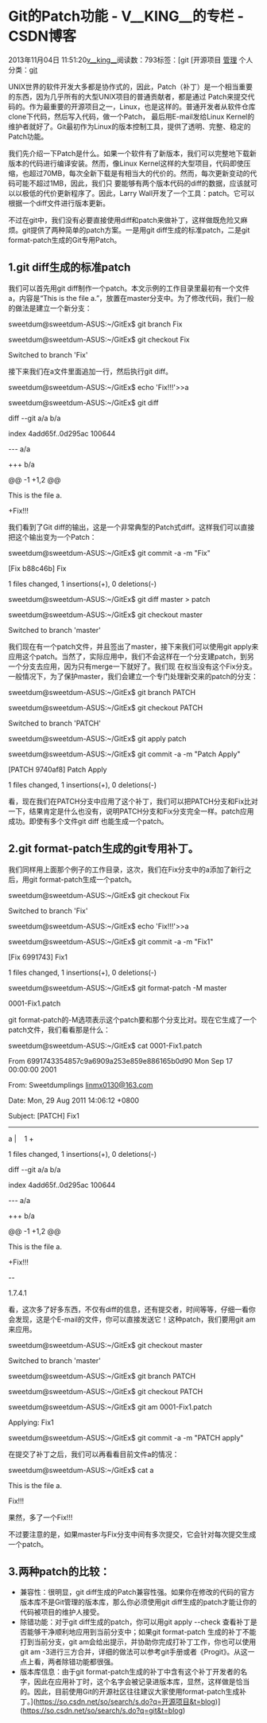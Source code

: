 # Git的Patch功能 - V__KING__的专栏 - CSDN博客





2013年11月04日 11:51:20[v__king__](https://me.csdn.net/V__KING__)阅读数：793标签：[git																[开源项目																[管理](https://so.csdn.net/so/search/s.do?q=管理&t=blog)
个人分类：[git](https://blog.csdn.net/V__KING__/article/category/1717139)






UNIX世界的软件开发大多都是协作式的，因此，Patch（补丁）是一个相当重要的东西，因为几乎所有的大型UNIX项目的普通贡献者，都是通过 Patch来提交代码的。作为最重要的开源项目之一，Linux，也是这样的。普通开发者从软件仓库clone下代码，然后写入代码，做一个Patch， 最后用E-mail发给Linux Kernel的维护者就好了。Git最初作为Linux的版本控制工具，提供了透明、完整、稳定的Patch功能。


我们先介绍一下Patch是什么。如果一个软件有了新版本，我们可以完整地下载新版本的代码进行编译安装。然而，像Linux Kernel这样的大型项目，代码即使压缩，也超过70MB，每次全新下载是有相当大的代价的。然而，每次更新变动的代码可能不超过1MB，因此，我们只 要能够有两个版本代码的diff的数据，应该就可以以极低的代价更新程序了。因此，Larry Wall开发了一个工具：patch。它可以根据一个diff文件进行版本更新。


不过在git中，我们没有必要直接使用diff和patch来做补丁，这样做既危险又麻烦。git提供了两种简单的patch方案。一是用git diff生成的标准patch，二是git format-patch生成的Git专用Patch。

## 1.git diff生成的标准patch


我们可以首先用git diff制作一个patch。本文示例的工作目录里最初有一个文件a，内容是“This is the file a.”，放置在master分支中。为了修改代码，我们一般的做法是建立一个新分支：


sweetdum@sweetdum-ASUS:~/GitEx$ git branch Fix

sweetdum@sweetdum-ASUS:~/GitEx$ git checkout Fix

Switched to branch 'Fix'


接下来我们在a文件里面追加一行，然后执行git diff。

sweetdum@sweetdum-ASUS:~/GitEx$ echo 'Fix!!!'>>a

sweetdum@sweetdum-ASUS:~/GitEx$ git diff

diff --git a/a b/a

index 4add65f..0d295ac 100644

--- a/a

+++ b/a

@@ -1 +1,2 @@

This is the file a.

+Fix!!!


我们看到了Git diff的输出，这是一个非常典型的Patch式diff。这样我们可以直接把这个输出变为一个Patch：

sweetdum@sweetdum-ASUS:~/GitEx$ git commit -a -m "Fix"

[Fix b88c46b] Fix

1 files changed, 1 insertions(+), 0 deletions(-)

sweetdum@sweetdum-ASUS:~/GitEx$ git diff master > patch

sweetdum@sweetdum-ASUS:~/GitEx$ git checkout master

Switched to branch 'master'


我们现在有一个patch文件，并且签出了master，接下来我们可以使用git apply来应用这个patch。当然了，实际应用中，我们不会这样在一个分支建patch，到另一个分支去应用，因为只有merge一下就好了。我们现 在权当没有这个Fix分支。一般情况下，为了保护master，我们会建立一个专门处理新交来的patch的分支：


sweetdum@sweetdum-ASUS:~/GitEx$ git branch PATCH

sweetdum@sweetdum-ASUS:~/GitEx$ git checkout PATCH

Switched to branch 'PATCH'

sweetdum@sweetdum-ASUS:~/GitEx$ git apply patch

sweetdum@sweetdum-ASUS:~/GitEx$ git commit -a -m "Patch Apply"

[PATCH 9740af8] Patch Apply

1 files changed, 1 insertions(+), 0 deletions(-)


看，现在我们在PATCH分支中应用了这个补丁，我们可以把PATCH分支和Fix比对一下，结果肯定是什么也没有，说明PATCH分支和Fix分支完全一样。patch应用成功。即使有多个文件git diff 也能生成一个patch。

## 2.git format-patch生成的git专用补丁。


我们同样用上面那个例子的工作目录，这次，我们在Fix分支中的a添加了新行之后，用git format-patch生成一个patch。

sweetdum@sweetdum-ASUS:~/GitEx$ git checkout Fix

Switched to branch 'Fix'

sweetdum@sweetdum-ASUS:~/GitEx$ echo 'Fix!!!'>>a

sweetdum@sweetdum-ASUS:~/GitEx$ git commit -a -m "Fix1"

[Fix 6991743] Fix1

1 files changed, 1 insertions(+), 0 deletions(-)

sweetdum@sweetdum-ASUS:~/GitEx$ git format-patch -M master

0001-Fix1.patch


git format-patch的-M选项表示这个patch要和那个分支比对。现在它生成了一个patch文件，我们看看那是什么：


sweetdum@sweetdum-ASUS:~/GitEx$ cat 0001-Fix1.patch

From 6991743354857c9a6909a253e859e886165b0d90 Mon Sep 17 00:00:00 2001

From: Sweetdumplings <linmx0130@163.com>

Date: Mon, 29 Aug 2011 14:06:12 +0800

Subject: [PATCH] Fix1


---

a |    1 +

1 files changed, 1 insertions(+), 0 deletions(-)


diff --git a/a b/a

index 4add65f..0d295ac 100644

--- a/a

+++ b/a

@@ -1 +1,2 @@

This is the file a.

+Fix!!!

--

1.7.4.1


看，这次多了好多东西，不仅有diff的信息，还有提交者，时间等等，仔细一看你会发现，这是个E-mail的文件，你可以直接发送它！这种patch，我们要用git am来应用。


sweetdum@sweetdum-ASUS:~/GitEx$ git checkout master

Switched to branch 'master'

sweetdum@sweetdum-ASUS:~/GitEx$ git branch PATCH

sweetdum@sweetdum-ASUS:~/GitEx$ git checkout PATCH

sweetdum@sweetdum-ASUS:~/GitEx$ git am 0001-Fix1.patch

Applying: Fix1

sweetdum@sweetdum-ASUS:~/GitEx$ git commit -a -m "PATCH apply"


在提交了补丁之后，我们可以再看看目前文件a的情况：


sweetdum@sweetdum-ASUS:~/GitEx$ cat a

This is the file a.

Fix!!!


果然，多了一个Fix!!!


不过要注意的是，如果master与Fix分支中间有多次提交，它会针对每次提交生成一个patch。

## 3.两种patch的比较：
- 兼容性：很明显，git diff生成的Patch兼容性强。如果你在修改的代码的官方版本库不是Git管理的版本库，那么你必须使用git diff生成的patch才能让你的代码被项目的维护人接受。
- 除错功能：对于git diff生成的patch，你可以用git apply --check 查看补丁是否能够干净顺利地应用到当前分支中；如果git format-patch 生成的补丁不能打到当前分支，git am会给出提示，并协助你完成打补丁工作，你也可以使用git am -3进行三方合并，详细的做法可以参考git手册或者《Progit》。从这一点上看，两者除错功能都很强。
- 版本库信息：由于git format-patch生成的补丁中含有这个补丁开发者的名字，因此在应用补丁时，这个名字会被记录进版本库，显然，这样做是恰当的。因此，目前使用Git的开源社区往往建议大家使用format-patch生成补丁。](https://so.csdn.net/so/search/s.do?q=开源项目&t=blog)](https://so.csdn.net/so/search/s.do?q=git&t=blog)




